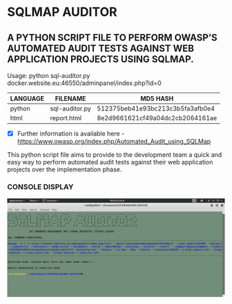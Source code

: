 # SQLMAP AUDITOR
## A PYTHON SCRIPT FILE TO PERFORM OWASP’S AUTOMATED AUDIT TESTS AGAINST WEB APPLICATION PROJECTS USING SQLMAP.

Usage: python sql-auditor.py docker.website.eu:46550/adminpanel/index.php?id=0

| LANGUAGE | FILENAME       | MD5 HASH                         | 
|--------  |---------       |---------                         | 
| python   | sql-auditor.py | 512375beb41e93bc213c3b5fa3afb0e4 | 
| html     | report.html    | 8e2d9661621cf49a04dc2cb2064161ae | 

-[x] Further information is available here - https://www.owasp.org/index.php/Automated_Audit_using_SQLMap

This python script file aims to provide to the development team a quick and easy way to perform automated audit tests against their web application projects over the implementation phase.

### CONSOLE DISPLAY
![Screenshot](picture1.png) 

